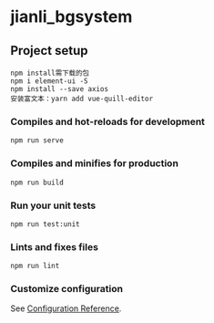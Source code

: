 # jianli_bgsystem

## Project setup
```
npm install需下载的包
npm i element-ui -S
npm install --save axios 
安装富文本：yarn add vue-quill-editor 

```

### Compiles and hot-reloads for development
```
npm run serve
```

### Compiles and minifies for production
```
npm run build
```

### Run your unit tests
```
npm run test:unit
```

### Lints and fixes files
```
npm run lint
```

### Customize configuration
See [Configuration Reference](https://cli.vuejs.org/config/).
